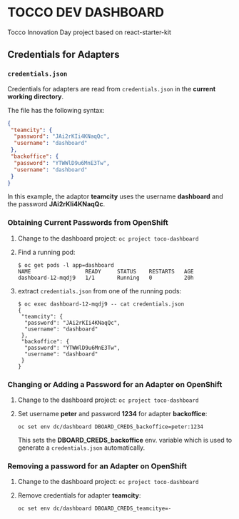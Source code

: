 # TOCCO DEV DASHBOARD

Tocco Innovation Day project based on react-starter-kit

## Credentials for Adapters

### `credentials.json`

Credentials for adapters are read from `credentials.json` in the **current working directory**.

The file has the following syntax:

```json
{
 "teamcity": {
  "password": "JAi2rKIi4KNaqQc",
  "username": "dashboard"
 },
 "backoffice": {
  "password": "YTWWlD9u6MnE3Tw",
  "username": "dashboard"
 }
}
```

In this example, the adaptor **teamcity** uses the username **dashboard** and the password **JAi2rKIi4KNaqQc**.


### Obtaining Current Passwords from OpenShift

1. Change to the dashboard project: `oc project toco-dashboard`

2. Find a running pod:

   ```
   $ oc get pods -l app=dashboard
   NAME                 READY     STATUS    RESTARTS   AGE
   dashboard-12-mqdj9   1/1       Running   0          20h
   ```

3. extract `credentials.json` from one of the running pods:

   ```
   $ oc exec dashboard-12-mqdj9 -- cat credentials.json
   {
    "teamcity": {
     "password": "JAi2rKIi4KNaqQc",
     "username": "dashboard"
    },
    "backoffice": {
     "password": "YTWWlD9u6MnE3Tw",
     "username": "dashboard"
    }
   }
   ```

### Changing or Adding a Password for an Adapter on OpenShift

1. Change to the dashboard project: `oc project toco-dashboard`

2. Set username **peter** and password **1234** for adapter **backoffice**:

   ```
   oc set env dc/dashboard DBOARD_CREDS_backoffice=peter:1234
   ```

   This sets the **DBOARD_CREDS_backoffice** env. variable which is used to generate
   a `credentials.json` automatically.


### Removing a password for an Adapter on OpenShift

1. Change to the dashboard project: `oc project toco-dashboard`

2. Remove credentials for adapter **teamcity**:

   ```
   oc set env dc/dashboard DBOARD_CREDS_teamcitye=-
   ```
